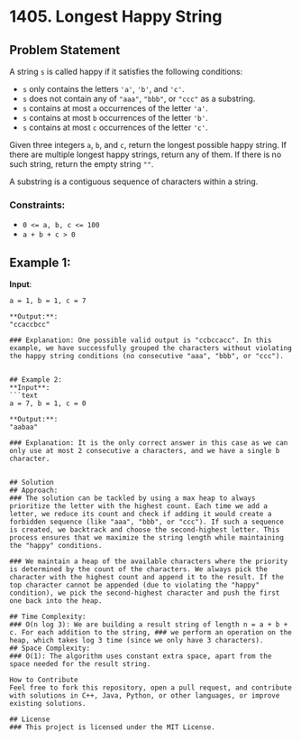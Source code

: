 # 1405. Longest Happy String

## Problem Statement
A string `s` is called happy if it satisfies the following conditions:
- `s` only contains the letters `'a'`, `'b'`, and `'c'`.
- `s` does not contain any of `"aaa"`, `"bbb"`, or `"ccc"` as a substring.
- `s` contains at most `a` occurrences of the letter `'a'`.
- `s` contains at most `b` occurrences of the letter `'b'`.
- `s` contains at most `c` occurrences of the letter `'c'`.

Given three integers `a`, `b`, and `c`, return the longest possible happy string. If there are multiple longest happy strings, return any of them. If there is no such string, return the empty string `""`.

A substring is a contiguous sequence of characters within a string.

### Constraints:
- `0 <= a, b, c <= 100`
- `a + b + c > 0`

## Example 1:
**Input**:
```text
a = 1, b = 1, c = 7

**Output:**:
"ccaccbcc"

### Explanation: One possible valid output is "ccbccacc". In this example, we have successfully grouped the characters without violating the happy string conditions (no consecutive "aaa", "bbb", or "ccc").


## Example 2:
**Input**:
```text
a = 7, b = 1, c = 0

**Output:**:
"aabaa"

### Explanation: It is the only correct answer in this case as we can only use at most 2 consecutive a characters, and we have a single b character.


## Solution
## Approach:
### The solution can be tackled by using a max heap to always prioritize the letter with the highest count. Each time we add a letter, we reduce its count and check if adding it would create a forbidden sequence (like "aaa", "bbb", or "ccc"). If such a sequence is created, we backtrack and choose the second-highest letter. This process ensures that we maximize the string length while maintaining the "happy" conditions.

### We maintain a heap of the available characters where the priority is determined by the count of the characters. We always pick the character with the highest count and append it to the result. If the top character cannot be appended (due to violating the "happy" condition), we pick the second-highest character and push the first one back into the heap.

## Time Complexity:
### O(n log 3): We are building a result string of length n = a + b + c. For each addition to the string, ### we perform an operation on the heap, which takes log 3 time (since we only have 3 characters).
## Space Complexity:
### O(1): The algorithm uses constant extra space, apart from the space needed for the result string.

How to Contribute
Feel free to fork this repository, open a pull request, and contribute with solutions in C++, Java, Python, or other languages, or improve existing solutions.

## License
### This project is licensed under the MIT License.
